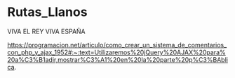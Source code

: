 # Rutas_Llanos


VIVA EL REY VIVA ESPAÑA

https://programacion.net/articulo/como_crear_un_sistema_de_comentarios_con_php_y_ajax_1952#:~:text=Utilizaremos%20jQuery%20AJAX%20para%20a%C3%B1adir,mostrar%C3%A1%20en%20la%20parte%20p%C3%BAblica.
